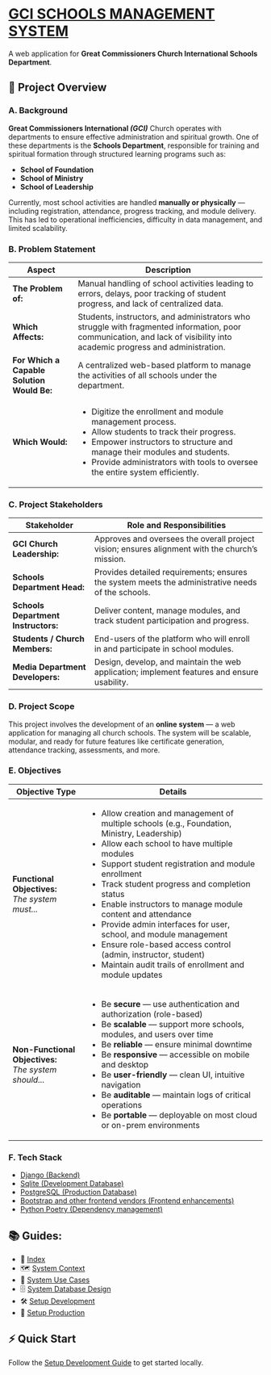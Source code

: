 # [GCI SCHOOLS MANAGEMENT SYSTEM](https://github.com/gcimedia/schools)

A web application for **Great Commissioners Church International Schools Department**.

## 🧩 Project Overview

### A. Background

**Great Commissioners International _(GCI)_** Church operates with departments to ensure effective administration and spiritual growth. One of these departments is the **Schools Department**, responsible for training and spiritual formation through structured learning programs such as:

- **School of Foundation**
- **School of Ministry**
- **School of Leadership**

Currently, most school activities are handled **manually or physically** — including registration, attendance, progress tracking, and module delivery. This has led to operational inefficiencies, difficulty in data management, and limited scalability.


### B. Problem Statement

<table>
  <thead>
    <tr>
      <th>Aspect</th>
      <th>Description</th>
    </tr>
  </thead>
  <tbody>
    <tr>
      <td><strong>The Problem of:</strong></td>
      <td>Manual handling of school activities leading to errors, delays, poor tracking of student progress, and lack of centralized data.</td>
    </tr>
    <tr>
      <td><strong>Which Affects:</strong></td>
      <td>Students, instructors, and administrators who struggle with fragmented information, poor communication, and lack of visibility into academic progress and administration.</td>
    </tr>
    <tr>
      <td><strong>For Which a Capable Solution Would Be:</strong></td>
      <td>A centralized web-based platform to manage the activities of all schools under the department.</td>
    </tr>
    <tr>
      <td><strong>Which Would:</strong></td>
      <td>
        <ul>
          <li>Digitize the enrollment and module management process.</li>
          <li>Allow students to track their progress.</li>
          <li>Empower instructors to structure and manage their modules and students.</li>
          <li>Provide administrators with tools to oversee the entire system efficiently.</li>
        </ul>
      </td>
    </tr>
  </tbody>
</table>

### C. Project Stakeholders

<table>
  <thead>
    <tr>
      <th>Stakeholder</th>
      <th>Role and Responsibilities</th>
    </tr>
  </thead>
  <tbody>
    <tr>
      <td><strong>GCI Church Leadership:</strong></td>
      <td>Approves and oversees the overall project vision; ensures alignment with the church’s mission.</td>
    </tr>
    <tr>
      <td><strong>Schools Department Head:</strong></td>
      <td>Provides detailed requirements; ensures the system meets the administrative needs of the schools.</td>
    </tr>
    <tr>
      <td><strong>Schools Department Instructors:</strong></td>
      <td>Deliver content, manage modules, and track student participation and progress.</td>
    </tr>
    <tr>
      <td><strong>Students / Church Members:</strong></td>
      <td>End-users of the platform who will enroll in and participate in school modules.</td>
    </tr>
    <tr>
      <td><strong>Media Department Developers:</strong></td>
      <td>Design, develop, and maintain the web application; implement features and ensure usability.</td>
    </tr>
  </tbody>
</table>

### D. Project Scope 

This project involves the development of an **online system** — a web application for managing all church schools. The system will be scalable, modular, and ready for future features like certificate generation, attendance tracking, assessments, and more.

### E. Objectives

<table>
  <thead>
    <tr>
      <th>Objective Type</th>
      <th>Details</th>
    </tr>
  </thead>
  <tbody>
    <tr>
      <td><strong>Functional Objectives:</strong><br><em>The system must...</em></td>
      <td>
        <ul>
          <li>Allow creation and management of multiple schools (e.g., Foundation, Ministry, Leadership)</li>
          <li>Allow each school to have multiple modules</li>
          <li>Support student registration and module enrollment</li>
          <li>Track student progress and completion status</li>
          <li>Enable instructors to manage module content and attendance</li>
          <li>Provide admin interfaces for user, school, and module management</li>
          <li>Ensure role-based access control (admin, instructor, student)</li>
          <li>Maintain audit trails of enrollment and module updates</li>
        </ul>
      </td>
    </tr>
    <tr>
      <td><strong>Non-Functional Objectives:</strong><br><em>The system should...</em></td>
      <td>
        <ul>
          <li>Be <strong>secure</strong> — use authentication and authorization (role-based)</li>
          <li>Be <strong>scalable</strong> — support more schools, modules, and users over time</li>
          <li>Be <strong>reliable</strong> — ensure minimal downtime</li>
          <li>Be <strong>responsive</strong> — accessible on mobile and desktop</li>
          <li>Be <strong>user-friendly</strong> — clean UI, intuitive navigation</li>
          <li>Be <strong>auditable</strong> — maintain logs of critical operations</li>
          <li>Be <strong>portable</strong> — deployable on most cloud or on-prem environments</li>
        </ul>
      </td>
    </tr>
  </tbody>
</table>

### F. Tech Stack

- <a href="https://www.djangoproject.com/" target="_blank">Django (Backend)</a>
- <a href="https://sqlite.org/" target="_blank">Sqlite (Development Database)</a>
- <a href="https://www.postgresql.org/" target="_blank">PostgreSQL (Production Database)</a>
- <a href="https://getbootstrap.com/" target="_blank">Bootstrap and other frontend vendors (Frontend enhancements)</a>
- <a href="https://python-poetry.org/" target="_blank">Python Poetry (Dependency management)</a>

## 📚 Guides:

- 🧭 [Index](apps/elearning/docs/index.md)
- 🗺️ [System Context](apps/elearning/docs/system_context.md)
- 🎯 [System Use Cases](apps/elearning/docs/system_use_cases.md)
- 🗄️ [System Database Design](apps/elearning/docs/system_database_design.md)
- 🛠️ [Setup Development](apps/elearning/docs/setup_development.md)
- 🚀 [Setup Production](apps/elearning/docs/setup_production.md)

## ⚡ Quick Start

Follow the [Setup Development Guide](apps/elearning/docs/setup_development.md) to get started locally.